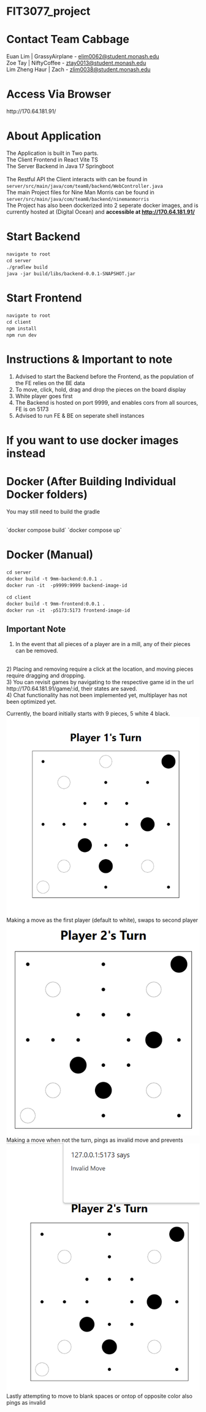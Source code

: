 # FIT3077_project 

# Contact Team Cabbage
Euan Lim | GrassyAirplane - elim0062@student.monash.edu <br>
Zoe Tay | NiftyCoffee - ztay0013@student.monash.edu <br>
Lim Zheng Haur | Zach - zlim0038@student.monash.edu <br>

<h1>Access Via Browser</h1>
http://170.64.181.91/
<br>

# About Application
The Application is built in Two parts. <br>
The Client Frontend in React Vite TS <br>
The Server Backend in Java 17 Springboot <br>
<br>
The Restful API the Client interacts with can be found in `server/src/main/java/com/team8/backend/WebController.java`
<br>
The main Project files for Nine Man Morris can be found in `server/src/main/java/com/team8/backend/ninemanmorris`
<br>
The Project has also been dockerized into 2 seperate docker images, and is currently hosted at (Digital Ocean)
and <b>accessible at http://170.64.181.91/</b>
<br>


# Start Backend
`navigate to root`<br>
`cd server` <br>
`./gradlew build` <br>
`java -jar build/libs/backend-0.0.1-SNAPSHOT.jar` <br>

# Start Frontend
`navigate to root`<br>
`cd client` <br>
`npm install` <br>
`npm run dev` <br>

# Instructions & Important to note
1) Advised to start the Backend before the Frontend, as the population of the FE relies on the BE data <br>
2) To move, click, hold, drag and drop the pieces on the board display <br>
3) White player goes first <br>
4) The Backend is hosted on port 9999, and enables cors from all sources, FE is on 5173 <br>
5) Advised to run FE & BE on seperate shell instances

<h1>If you want to use docker images instead</h1>

# Docker (After Building Individual Docker folders)
<p>You may still need to build the gradle</p> <br>
`docker compose build`
`docker compose up`

# Docker (Manual)
`cd server` <br>
`docker build -t 9mm-backend:0.0.1 .` <br> 
`docker run -it  -p9999:9999 backend-image-id` <br>

`cd client` <br>
`docker build -t 9mm-frontend:0.0.1 .` <br>
`docker run -it  -p5173:5173 frontend-image-id` <br>

## Important Note ##
1) In the event that all pieces of a player are in a mill, any of their pieces can be removed.
<br>
2) Placing and removing require a click at the location, and moving pieces require dragging and dropping.
<br>
3) You can revisit games by navigating to the respective game id in the url http://170.64.181.91/game/:id, their states are saved.
<br>
4) Chat functionality has not been implemented yet, multiplayer has not been optimized yet.
<br>

Currently, the board initially starts with 9 pieces, 5 white 4 black. <br>
<img src="./client/public/first.PNG"><br>
Making a move as the first player (default to white), swaps to second player <br>
<img src="./client/public/second.PNG"><br>
Making a move when not the turn, pings as invalid move and prevents <br>
<img src="./client/public/third.PNG"><br>
Lastly attempting to move to blank spaces or ontop of opposite color also pings as invalid<br>



